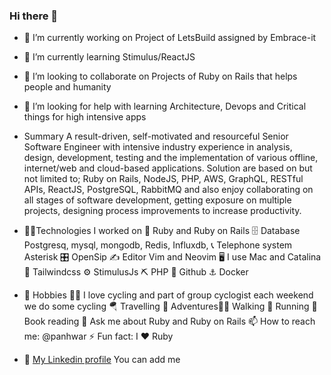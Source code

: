 ### Hi there 👋
- 🔭 I’m currently working on Project of LetsBuild assigned by Embrace-it
- 🌱 I’m currently learning Stimulus/ReactJS
- 👯 I’m looking to collaborate on Projects of Ruby on Rails that helps people and humanity
- 🤔 I’m looking for help with learning Architecture, Devops and Critical things for high intensive apps
- Summary
A result-driven, self-motivated and resourceful Senior Software Engineer with intensive industry experience in analysis, design, development, testing and the implementation of various offline, internet/web and cloud-based applications. Solution are based on but not limited to; Ruby on Rails, NodeJS, PHP, AWS, GraphQL, RESTful APIs, ReactJS, PostgreSQL, RabbitMQ and also enjoy collaborating on all stages of software development, getting exposure on multiple projects, designing process improvements to increase productivity.

- 🙏🏽Technologies I worked on
🌺 Ruby and Ruby on Rails 🗄 Database Postgresq, mysql, mongodb, Redis, Influxdb, 📞 Telephone system Asterisk 🎛 OpenSip ✍️  Editor Vim and Neovim 🖥   I use Mac and Catalina 🌋 Tailwindcss ⚙️ StimulusJs ⛏ PHP 💾 Github ⚓️ Docker

- 🤪 Hobbies 🚴🏻 I love cycling and part of group cyclogist each weekend we do some cycling 🪂 Travelling 🧗 Adventures🚶🏾 Walking 🏃 Running 🧠 Book reading
💬 Ask me about Ruby and Ruby on Rails 📫 How to reach me: @panhwar ⚡ Fun fact: I ♥️ Ruby
- 📄 [My Linkedin profile](https://www.linkedin.com/in/kamalpanhwar/) You can add me
